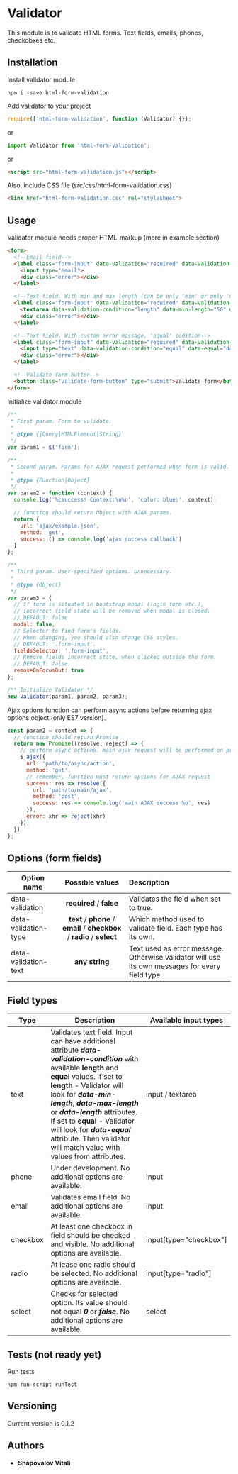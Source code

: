 # Validator

This module is to validate HTML forms. Text fields, emails, phones, checkobxes etc.

## Installation

Install validator module

```
npm i -save html-form-validation
```

Add validator to your project

```javascript
require(['html-form-validation', function (Validator) {});
```

or

```javascript
import Validator from 'html-form-validation';
```

or

```html
<script src="html-form-validation.js"></script>
```

Also, include CSS file (src/css/html-form-validation.css)

```html
<link href="html-form-validation.css" rel="stylesheet">
```

## Usage

Validator module needs proper HTML-markup (more in example section)

```html
<form>
  <!--Email field-->
  <label class="form-input" data-validation="required" data-validation-type="email">
    <input type="email">
    <div class="error"></div>
  </label>

  <!--Text field. With min and max length (can be only 'min' or only 'max')-->
  <label class="form-input" data-validation="required" data-validation-type="text">
    <textarea data-validation-condition="length" data-min-length="50" data-max-length="200"></textarea>
    <div class="error"></div>
  </label>

  <!--Text field. With custom error message, 'equal' codition-->
  <label class="form-input" data-validation="required" data-validation-type="text" data-validation-text="Incorrect data">
    <input type="text" data-validation-condition="equal" data-equal="dataToCompare">
    <div class="error"></div>
  </label>

  <!--Validate form button-->
  <button class="validate-form-button" type="submit">Validate form</button>
</form>
```

Initialize validator module

```javascript
/**
 * First param. Form to validate.
 *
 * @type {jQuery|HTMLElement|String}
 */
var param1 = $('form');

/**
 * Second param. Params for AJAX request performed when form is valid.
 *
 * @type {Function|Object}
 */
var param2 = function (context) {
  console.log('%csuccess! Context:\n%o', 'color: blue;', context);

  // function should return Object with AJAX params.
  return {
    url: 'ajax/example.json',
    method: 'get',
    success: () => console.log('ajax success callback')
  }
};

/**
 * Third param. User-specified options. Unnecessary.
 *
 * @type {Object}
 */
var param3 = {
  // If form is situated in bootstrap modal (login form etc.),
  // incorrect field state will be removed when modal is closed.
  // DEFAULT: false
  modal: false,
  // Selector to find form's fields.
  // When changing, you should also change CSS styles.
  // DEFAULT: '.form-input'.
  fieldsSelector: '.form-input',
  // Remove fields incorrect state, when clicked outside the form.
  // DEFAULT: false.
  removeOnFocusOut: true
};

/** Initialize Validator */
new Validator(param1, param2, param3);
```

Ajax options function can perform async actions before returning ajax options object (only ES7 version).

```javascript
const param2 = context => {
  // function should return Promise
  return new Promise((resolve, reject) => {
    // perform async actions. main ajax request will be performed on promise resolve
    $.ajax({
      url: 'path/to/async/action',
      method: 'get',
      // remember, function must return options for AJAX request
      success: res => resolve({
        url: 'path/to/main/ajax',
        method: 'post',
        success: res => console.log('main AJAX success %o', res)
      }),
      error: xhr => reject(xhr)
    });
  })
};
```

## Options (form fields)

| Option name     | Possible values | Description |
| --------------- |:-------------:| :-----|
| data-validation | **required** / **false** | Validates the field when set to true. |
| data-validation-type | **text** / **phone** / **email** / **checkbox** / **radio** / **select** | Which method used to validate field. Each type has its own. |
| data-validation-text | **any string** | Text used as error message. Otherwise validator will use its own messages for every field type. |

## Field types

| Type | Description | Available input types |
| --- | ----- | ---- |
| text | Validates text field. Input can have additional attribute **_data-validation-condition_** with available **length** and **equal** values. If set to **length** - Validator will look for **_data-min-length_**, **_data-max-length_** or **_data-length_** attributes. If set to **equal** - Validator will look for **_data-equal_** attribute. Then validator will match value with values from attributes.| input / textarea |
| phone | Under development. No additional options are available. | input |
| email | Validates email field. No additional options are available. | input |
| checkbox | At least one checkbox in field should be checked and visible. No additional options are available. | input[type="checkbox"] |
| radio | At lease one radio should be selected. No additional options are available. | input[type="radio"] |
| select | Checks for selected option. Its value should not equal **_0_** or **_false_**. No additional options are available. | select |

## Tests (not ready yet)

Run tests

```
npm run-script runTest
```

## Versioning

Current version is 0.1.2

## Authors

* **Shapovalov Vitali**

